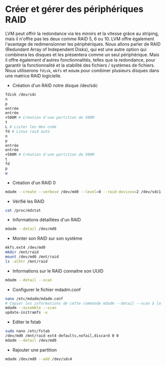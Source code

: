 # Créer et gérer des périphériques RAID
LVM peut offrir la redondance via les miroirs et la vitesse grâce au striping, mais il n'offre pas les deux comme RAID 5, 6 ou 10. LVM offre également l'avantage de redimensionner les périphériques.
Nous allons parler de RAID (Redundant Array of Independent Disks), qui est une autre option qui combinera les disques et les présentera comme un seul périphérique.
Mais il offre également d'autres fonctionnalités, telles que la redondance, pour garantir la fonctionnalité et la stabilité des fichiers / systèmes de fichiers. 
Nous utiliserons `fdisk`, `mkfs` et `mdadm` pour combiner plusieurs disques dans une matrice RAID logicielle.

- Création d'un RAID notre disque /dev/sdc

```bash
fdisk /dev/sdc
n
p
entrée
entrée
+500M # Création d'une partition de 500M
t
L # Lister les Hex code
fd # Linux raid auto
n
p
entrée
entrée
+500M # Création d'une partition de 500M
t
fd
p
w
```

- Création d'un RAID 0

```bash
mdadm --create --verbose /dev/md0 --level=0 --raid-devices=2 /dev/sdc1 /dev/sdc2
```

- Vérifié les RAID

```bash
cat /proc/mdstat
```

- Informations détaillées d'un RAID

```bash
mdadm --detail /dev/md0
```

- Monter son RAID sur son système

```bash
mkfs.ext4 /dev/md0
mkdir /mnt/raid
mount /dev/md0 /mnt/raid
ls -alhtr /mnt/raid
```

- Informations sur le RAID connaitre son UUID

```bash
mdadm --detail --scan
```

- Configurer le fichier mdadm.conf

```bash
nano /etc/mdadm/mdadm.conf
# Copier les informations de cette commande mdadm --detail --scan à la fin de votre fichier de configuration
mdadm --assemble --scan
update-initramfs -u
```

- Editer le fstab

```bash
sudo nano /etc/fstab
/dev/md0 /mnt/raid ext4 defaults,nofail,discard 0 0
mdadm --detail /dev/md0
```

- Rajouter une partition

```bash
mdadm /dev/md0 --add /dev/sdc4
```
